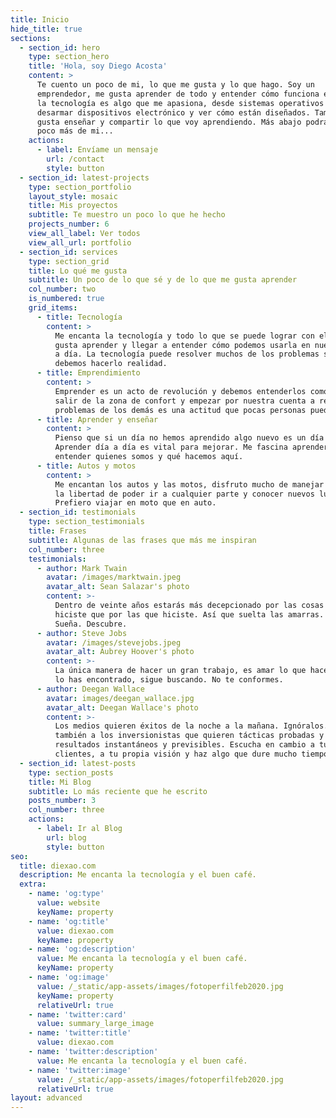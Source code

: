 ```yaml
---
title: Inicio
hide_title: true
sections:
  - section_id: hero
    type: section_hero
    title: 'Hola, soy Diego Acosta'
    content: >
      Te cuento un poco de mi, lo que me gusta y lo que hago. Soy un
      emprendedor, me gusta aprender de todo y entender cómo funciona el mundo,
      la tecnología es algo que me apasiona, desde sistemas operativos hasta
      desarmar dispositivos electrónico y ver cómo están diseñados. También me
      gusta enseñar y compartir lo que voy aprendiendo. Más abajo podrás ver un
      poco más de mi...
    actions:
      - label: Envíame un mensaje
        url: /contact
        style: button
  - section_id: latest-projects
    type: section_portfolio
    layout_style: mosaic
    title: Mis proyectos
    subtitle: Te muestro un poco lo que he hecho
    projects_number: 6
    view_all_label: Ver todos
    view_all_url: portfolio
  - section_id: services
    type: section_grid
    title: Lo qué me gusta
    subtitle: Un poco de lo que sé y de lo que me gusta aprender
    col_number: two
    is_numbered: true
    grid_items:
      - title: Tecnología
        content: >
          Me encanta la tecnología y todo lo que se puede lograr con ella. Me
          gusta aprender y llegar a entender cómo podemos usarla en nuestro día
          a día. La tecnología puede resolver muchos de los problemas sociales y
          debemos hacerlo realidad.
      - title: Emprendimiento
        content: >
          Emprender es un acto de revolución y debemos entenderlos como tal,
          salir de la zona de confort y empezar por nuestra cuenta a resolver el
          problemas de los demás es una actitud que pocas personas pueden hacer.
      - title: Aprender y enseñar
        content: >
          Pienso que si un día no hemos aprendido algo nuevo es un día perdido.
          Aprender día a día es vital para mejorar. Me fascina aprender de todo,
          entender quienes somos y qué hacemos aquí.
      - title: Autos y motos
        content: >
          Me encantan los autos y las motos, disfruto mucho de manejar y sentir
          la libertad de poder ir a cualquier parte y conocer nuevos lugares.
          Prefiero viajar en moto que en auto.
  - section_id: testimonials
    type: section_testimonials
    title: Frases
    subtitle: Algunas de las frases que más me inspiran
    col_number: three
    testimonials:
      - author: Mark Twain
        avatar: /images/marktwain.jpeg
        avatar_alt: Sean Salazar's photo
        content: >-
          Dentro de veinte años estarás más decepcionado por las cosas que no
          hiciste que por las que hiciste. Así que suelta las amarras. Explora.
          Sueña. Descubre.
      - author: Steve Jobs
        avatar: /images/stevejobs.jpeg
        avatar_alt: Aubrey Hoover's photo
        content: >-
          La única manera de hacer un gran trabajo, es amar lo que haces. Si no
          lo has encontrado, sigue buscando. No te conformes.
      - author: Deegan Wallace
        avatar: images/deegan_wallace.jpg
        avatar_alt: Deegan Wallace's photo
        content: >-
          Los medios quieren éxitos de la noche a la mañana. Ignóralos. Ignora
          también a los inversionistas que quieren tácticas probadas y
          resultados instantáneos y previsibles. Escucha en cambio a tus
          clientes, a tu propia visión y haz algo que dure mucho tiempoa
  - section_id: latest-posts
    type: section_posts
    title: Mi Blog
    subtitle: Lo más reciente que he escrito
    posts_number: 3
    col_number: three
    actions:
      - label: Ir al Blog
        url: blog
        style: button
seo:
  title: diexao.com
  description: Me encanta la tecnología y el buen café.
  extra:
    - name: 'og:type'
      value: website
      keyName: property
    - name: 'og:title'
      value: diexao.com
      keyName: property
    - name: 'og:description'
      value: Me encanta la tecnología y el buen café.
      keyName: property
    - name: 'og:image'
      value: /_static/app-assets/images/fotoperfilfeb2020.jpg
      keyName: property
      relativeUrl: true
    - name: 'twitter:card'
      value: summary_large_image
    - name: 'twitter:title'
      value: diexao.com
    - name: 'twitter:description'
      value: Me encanta la tecnología y el buen café.
    - name: 'twitter:image'
      value: /_static/app-assets/images/fotoperfilfeb2020.jpg
      relativeUrl: true
layout: advanced
---
```

